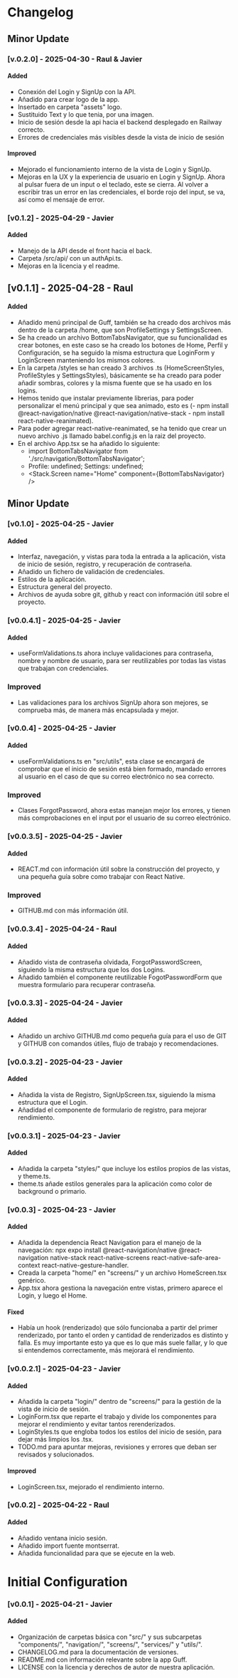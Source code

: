 # Changelog

## Minor Update
### [v.0.2.0] - 2025-04-30 - Raul & Javier
#### Added
- Conexión del Login y SignUp con la API.
- Añadido para crear logo de la app.
- Insertado en carpeta "assets" logo.
- Sustituido Text y lo que tenia, por una imagen.
- Inicio de sesión desde la api hacia el backend desplegado en Railway correcto.
- Errores de credenciales más visibles desde la vista de inicio de sesión
#### Improved
- Mejorado el funcionamiento interno de la vista de Login y SignUp.
- Mejoras en la UX y la experiencia de usuario en Login y SignUp. Ahora al pulsar fuera de un input o el teclado, este se cierra. Al volver a escribir tras un error en las credenciales, el borde rojo del input, se va, así como el mensaje de error.

### [v0.1.2] - 2025-04-29 - Javier
#### Added
- Manejo de la API desde el front hacia el back. 
- Carpeta /src/api/ con un authApi.ts.
- Mejoras en la licencia y el readme.

## [v0.1.1] - 2025-04-28 - Raul
#### Added
- Añadido menú principal de Guff, también se ha creado dos archivos más dentro de la carpeta /home, que son ProfileSettings y SettingsScreen.
- Se ha creado un archivo BottomTabsNavigator, que su funcionalidad es crear botones, en este caso se ha creado los botones de Home, Perfil y Configuración, se ha seguido la misma estructura que LoginForm y LoginScreen manteniendo los mismos colores.
- En la carpeta /styles se han creado 3 archivos .ts (HomeScreenStyles, ProfileStyles y SettingsStyles), básicamente se ha creado para poder añadir sombras, colores y la misma fuente que se ha usado en los logins.
- Hemos tenido que instalar previamente librerias, para poder personalizar el menú principal y que sea animado, esto es (- npm install @react-navigation/native @react-navigation/native-stack - npm install react-native-reanimated).
- Para poder agregar react-native-reanimated, se ha tenido que crear un nuevo archivo .js llamado babel.config.js en la raiz del proyecto.
- En el archivo App.tsx se ha añadido lo siguiente:
  - import BottomTabsNavigator from './src/navigation/BottomTabsNavigator';
  - Profile: undefined;
    Settings: undefined;
  - <Stack.Screen name="Home" component={BottomTabsNavigator} /> 

## Minor Update
### [v0.1.0] - 2025-04-25 - Javier
#### Added
- Interfaz, navegación, y vistas para toda la entrada a la aplicación, vista de inicio de sesión, registro, y recuperación de contraseña.
- Añadido un fichero de validación de credenciales.
- Estilos de la aplicación.
- Estructura general del proyecto.
- Archivos de ayuda sobre git, github y react con información útil sobre el proyecto.

### [v0.0.4.1] - 2025-04-25 - Javier
#### Added
- useFormValidations.ts ahora incluye validaciones para contraseña, nombre y nombre de usuario, para ser reutilizables por todas las vistas que trabajan con credenciales.
### Improved
- Las validaciones para los archivos SignUp ahora son mejores, se comprueba más, de manera más encapsulada y mejor.

### [v0.0.4] - 2025-04-25 - Javier
#### Added
- useFormValidations.ts en "src/utils", esta clase se encargará de comprobar que el inicio de sesión está bien formado, mandado errores al usuario en el caso de que su correo electrónico no sea correcto.
### Improved
- Clases ForgotPassword, ahora estas manejan mejor los errores, y tienen más comprobaciones en el input por el usuario de su correo electrónico.

### [v0.0.3.5] - 2025-04-25 - Javier
#### Added
- REACT.md con información útil sobre la construcción del proyecto, y una pequeña guía sobre como trabajar con React Native.
### Improved
- GITHUB.md con más información útil.

### [v0.0.3.4] - 2025-04-24 - Raul
#### Added
- Añadido vista de contraseña olvidada, ForgotPasswordScreen, siguiendo la misma estructura que los dos Logins.
- Añadido también el componente reutilizable FogotPasswordForm que muestra formulario para recuperar contraseña.
### [v0.0.3.3] - 2025-04-24 - Javier
#### Added
- Añadido un archivo GITHUB.md como pequeña guía para el uso de GIT y GITHUB con comandos útiles, flujo de trabajo y recomendaciones.

### [v0.0.3.2] - 2025-04-23 - Javier
#### Added
- Añadida la vista de Registro, SignUpScreen.tsx, siguiendo la misma estructura que el Login.
- Añadidad el componente de formulario de registro, para mejorar rendimiento.

### [v0.0.3.1] - 2025-04-23 - Javier
#### Added
- Añadida la carpeta "styles/" que incluye los estilos propios de las vistas, y theme.ts.
- theme.ts añade estilos generales para la aplicación como color de background o primario.

### [v0.0.3] - 2025-04-23 - Javier
#### Added
- Añadida la dependencia React Navigation para el manejo de la navegación: npx expo install @react-navigation/native @react-navigation native-stack react-native-screens react-native-safe-area-context react-native-gesture-handler.
- Creada la carpeta "home/" en "screens/" y un archivo HomeScreen.tsx genérico.
- App.tsx ahora gestiona la navegación entre vistas, primero aparece el Login, y luego el Home.
#### Fixed
- Había un hook (renderizado) que sólo funcionaba a partir del primer renderizado, por tanto el orden y cantidad de renderizados es distinto y falla. Es muy importante esto ya que es lo que más suele fallar, y lo que si entendemos correctamente, más mejorará el rendimiento.


### [v0.0.2.1] - 2025-04-23 - Javier
#### Added
- Añadida la carpeta "login/" dentro de "screens/" para la gestión de la vista de inicio de sesión.
- LoginForm.tsx que reparte el trabajo y divide los componentes para mejorar el rendimiento y evitar tantos rerenderizados.
- LoginStyles.ts que engloba todos los estilos del inicio de sesión, para dejar más limpios los .tsx.
- TODO.md para apuntar mejoras, revisiones y errores que deban ser revisados y solucionados.
#### Improved
- LoginScreen.tsx, mejorado el rendimiento interno.

### [v0.0.2] - 2025-04-22 - Raul
#### Added
- Añadido ventana inicio sesión.
- Añadido import fuente montserrat.
- Añadida funcionalidad para que se ejecute en la web.

# Initial Configuration
### [v0.0.1] - 2025-04-21 - Javier
#### Added
- Organización de carpetas básica con "src/" y sus subcarpetas "components/", "navigation/", "screens/", "services/" y "utils/".
- CHANGELOG.md para la documentación de versiones.
- README.md con información relevante sobre la app Guff.
- LICENSE con la licencia y derechos de autor de nuestra aplicación.
  
